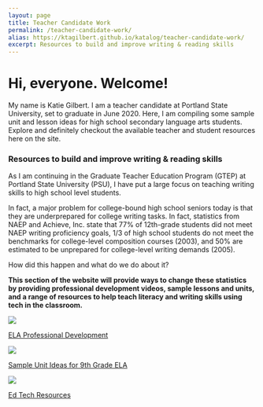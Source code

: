 ```yaml
---
layout: page
title: Teacher Candidate Work
permalink: /teacher-candidate-work/
alias: https://ktagilbert.github.io/katalog/teacher-candidate-work/
excerpt: Resources to build and improve writing & reading skills
---
```


<div class="candidate-work-content">
<h1>
  Hi, everyone. Welcome!
</h1>
  <p>
    My name is Katie Gilbert. I am a teacher candidate at Portland State University, set to graduate in June 2020. Here, I am compiling some sample unit and lesson ideas for high school secondary language arts students. Explore and definitely checkout the available teacher and student resources here on the site.
  </p>
<h3>
  Resources to build and improve writing & reading skills
</h3>
<p>
  As I am continuing in the Graduate Teacher Education Program (GTEP) at Portland State University (PSU), I have put a large focus on teaching writing skills to high school level students.
</p>
<p>
  In fact, a major problem for college-bound high school seniors today is that they are underprepared for college writing tasks. In fact, statistics from NAEP and Achieve, Inc. state that 77% of 12th-grade students did not meet NAEP writing proficiency goals, 1/3 of high school students do not meet the benchmarks for college-level composition courses (2003), and 50% are estimated to be unprepared for college-level writing demands (2005).
</p>
<p>
  How did this happen and what do we do about it?
</p>
<p>
  <b>
    This section of the website will provide ways to change these statistics by providing professional development videos, sample lessons and units, and a range of resources to help teach literacy and writing skills using tech in the classroom.
  </b>
</p>
</div>

<div class="three-row">

  <div class="image-text-combo">
  <a href="/katalog/ela-professional-development">
    <img src="/katalog/assets/sample-homework-assignment.jpg">
  </a>
  <a href="/katalog/ela-professional-development">  
    <p>
      ELA Professional Development
    </p>
  </a>
</div>
  <div class="image-text-combo">
      <a href="/katalog/sample-unit-ideas/">
        <img src="/katalog/assets/sample-unit-ideas.jpg">
      </a>
    <p>
        <a href="/katalog/sample-unit-ideas/">
          Sample Unit Ideas for 9th Grade ELA
        </a>
    </p>
  </div>
  <div class="image-text-combo">
    <a href="/katalog/ed-tech-resources/">
      <img src="/katalog/assets/digital-learning-img.jpg">
    </a>
    <a href="/katalog/ed-tech-resources/">
      <p>
        Ed Tech Resources
      </p>
    </a>
  </div>
  </div>
</div>
